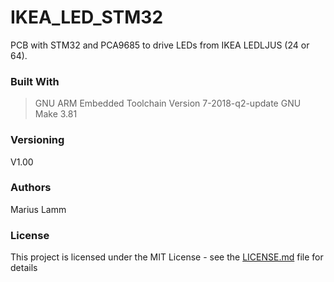 # IKEA_LED_STM32

PCB with STM32 and PCA9685 to drive LEDs from IKEA LEDLJUS (24 or 64). 

### Built With
> GNU ARM Embedded Toolchain Version 7-2018-q2-update
> GNU Make 3.81

### Versioning
V1.00

### Authors
Marius Lamm

### License

This project is licensed under the MIT License - see the [LICENSE.md](LICENSE.md) file for details


